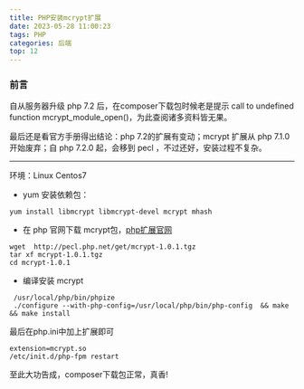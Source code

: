 ```yaml
---
title: PHP安装mcrypt扩展
date: 2023-05-28 11:00:23
tags: PHP
categories: 后端
top: 12
---
```

### 前言

自从服务器升级 php 7.2 后，在composer下载包时候老是提示 call to undefined function mcrypt_module_open()，为此查阅诸多资料皆无果。

最后还是看官方手册得出结论：php 7.2的扩展有变动；mcrypt 扩展从 php 7.1.0 开始废弃；自 php 7.2.0 起，会移到 pecl ，不过还好，安装过程不复杂。

---
环境：Linux Centos7

- yum 安装依赖包：

```
yum install libmcrypt libmcrypt-devel mcrypt mhash
```

- 在 php 官网下载 mcrypt包，[php扩展官网](http://pecl.php.net/package/mcrypt)


```
wget  http://pecl.php.net/get/mcrypt-1.0.1.tgz
tar xf mcrypt-1.0.1.tgz
cd mcrypt-1.0.1
```

- 编译安装 mcrypt


```
 /usr/local/php/bin/phpize
 ./configure --with-php-config=/usr/local/php/bin/php-config  && make && make install
```

最后在php.ini中加上扩展即可

```
extension=mcrypt.so
/etc/init.d/php-fpm restart
```
至此大功告成，composer下载包正常，真香!